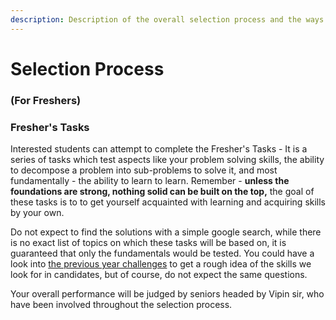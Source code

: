 ```yaml
---
description: Description of the overall selection process and the ways to get in.
---
```


# Selection Process

### \(For Freshers\)

### Fresher's Tasks 

Interested students can attempt to complete the Fresher's Tasks - It is a series of tasks which test aspects like your problem solving skills,  the ability to decompose a problem into sub-problems to solve it, and most fundamentally - the ability to learn to learn.  Remember - **unless the foundations are strong, nothing solid can be built on the top,** the goal of these tasks is to to get yourself acquainted with learning and acquiring skills by your own. 

Do not expect to find the solutions with a simple google search, while there is no exact list of topics on which these tasks will be based on, it is guaranteed that only the fundamentals would be tested. You could have a look into [the previous year challenges](https://github.com/amfoss/Praveshan/tree/master/contest-archive/contest-archive) to get a rough idea of the skills we look for in candidates, but of course, do not expect the same questions.

Your overall performance will be judged by seniors headed by Vipin sir, who have been involved throughout the selection process.  




